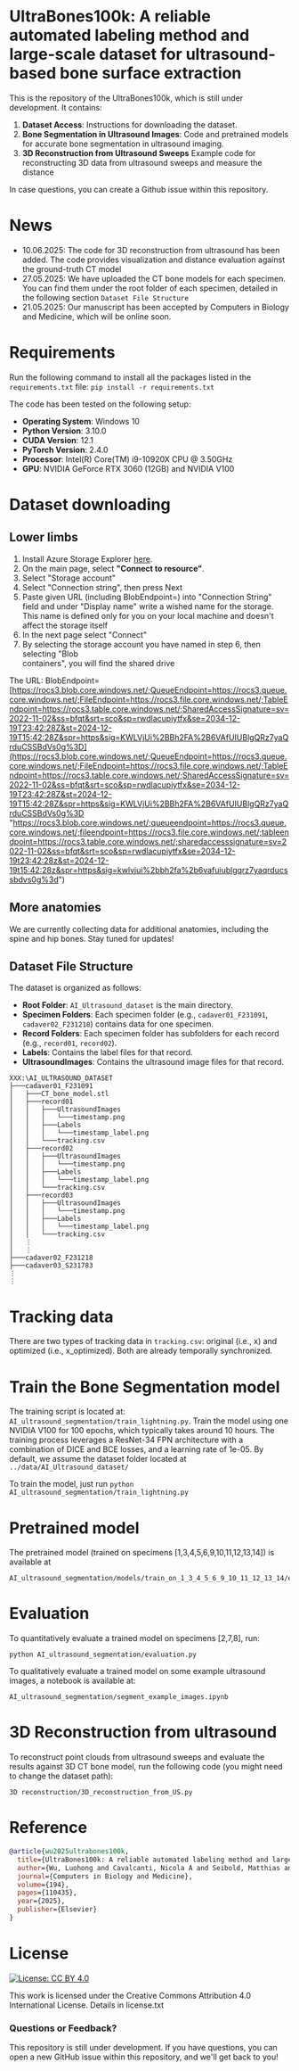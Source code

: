 # UltraBones100k: A reliable automated labeling method and large-scale dataset for ultrasound-based bone surface extraction

This is the repository of the UltraBones100k, which is still under development. It contains:
1. **Dataset Access**: Instructions for downloading the dataset.
2. **Bone Segmentation in Ultrasound Images**: Code and pretrained models for accurate bone segmentation in ultrasound imaging.
3. **3D Reconstruction from Ultrasound Sweeps** Example code for reconstructing 3D data from ultrasound sweeps and measure the distance

In case questions, you can create a Github issue within this repository.

# News
- 10.06.2025: The code for 3D reconstruction from ultrasound has been added. The code provides visualization and distance evaluation against the ground-truth CT model
- 27.05.2025: We have uploaded the CT bone models for each specimen. You can find them under the root folder of each specimen, detailed in the following section `Dataset File Structure`
- 21.05.2025: Our manuscript has been accepted by Computers in Biology and Medicine, which will be online soon.

# Requirements 
Run the following command to install all the packages listed in the `requirements.txt` file: 
```pip install -r requirements.txt```

The code has been tested on the following setup:

- **Operating System**: Windows 10
- **Python Version**: 3.10.0
- **CUDA Version**: 12.1
- **PyTorch Version**: 2.4.0
- **Processor**: Intel(R) Core(TM) i9-10920X CPU @ 3.50GHz
- **GPU**: NVIDIA GeForce RTX 3060 (12GB) and NVIDIA V100

# Dataset downloading
## Lower limbs 
1. Install Azure Storage Explorer [here](https://azure.microsoft.com/en-us/products/storage/storage-explorer).
2. On the main page, select **"Connect to resource"**.
3. Select "Storage account"
4. Select "Connection string", then press Next
5. Paste given URL (including BlobEndpoint=) into "Connection String" field and under  "Display name" write a wished name for the storage. This name is defined only for  you on your local machine and doesn't affect the storage itself
6. In the next page select "Connect"
7. By selecting the storage account you have named in step 6, then selecting "Blob  
containers", you will find the shared drive

The URL: BlobEndpoint=[https://rocs3.blob.core.windows.net/;QueueEndpoint=https://rocs3.queue.core.windows.net/;FileEndpoint=https://rocs3.file.core.windows.net/;TableEndpoint=https://rocs3.table.core.windows.net/;SharedAccessSignature=sv=2022-11-02&ss=bfqt&srt=sco&sp=rwdlacupiytfx&se=2034-12-19T23:42:28Z&st=2024-12-19T15:42:28Z&spr=https&sig=KWLVjUi%2BBh2FA%2B6VAfUIUBlgQRz7yaQrduCSSBdVs0g%3D](https://rocs3.blob.core.windows.net/;QueueEndpoint=https://rocs3.queue.core.windows.net/;FileEndpoint=https://rocs3.file.core.windows.net/;TableEndpoint=https://rocs3.table.core.windows.net/;SharedAccessSignature=sv=2022-11-02&ss=bfqt&srt=sco&sp=rwdlacupiytfx&se=2034-12-19T23:42:28Z&st=2024-12-19T15:42:28Z&spr=https&sig=KWLVjUi%2BBh2FA%2B6VAfUIUBlgQRz7yaQrduCSSBdVs0g%3D "https://rocs3.blob.core.windows.net/;queueendpoint=https://rocs3.queue.core.windows.net/;fileendpoint=https://rocs3.file.core.windows.net/;tableendpoint=https://rocs3.table.core.windows.net/;sharedaccesssignature=sv=2022-11-02&ss=bfqt&srt=sco&sp=rwdlacupiytfx&se=2034-12-19t23:42:28z&st=2024-12-19t15:42:28z&spr=https&sig=kwlvjui%2bbh2fa%2b6vafuiublgqrz7yaqrducssbdvs0g%3d")

## More anatomies
We are currently collecting data for additional anatomies, including the spine and hip bones. Stay tuned for updates!
## Dataset File Structure

The dataset is organized as follows:

- **Root Folder**: `AI_Ultrasound_dataset` is the main directory.
- **Specimen Folders**: Each specimen folder (e.g., `cadaver01_F231091`, `cadaver02_F231218`) contains data for one specimen.
- **Record Folders**: Each specimen folder has subfolders for each record (e.g., `record01`, `record02`).
- **Labels**: Contains the label files for that record.
- **UltrasoundImages**: Contains the ultrasound image files for that record.

```
XXX:\AI_ULTRASOUND_DATASET
├───cadaver01_F231091
│   ├───CT_bone_model.stl
│   ├───record01
│   │   ├───UltrasoundImages
│   │   │   └───timestamp.png
│   │   ├───Labels
│   │   │   └───timestamp_label.png
│   │   └───tracking.csv
│   ├───record02
│   │   ├───UltrasoundImages
│   │   │   └───timestamp.png
│   │   ├───Labels
│   │   │   └───timestamp_label.png
│   │   └───tracking.csv
│   ├───record03
│   │   ├───UltrasoundImages
│   │   │   └───timestamp.png
│   │   ├───Labels
│   │   │   └───timestamp_label.png
│   │   └───tracking.csv
│   ⋮
│   ⋮
├───cadaver02_F231218
├───cadaver03_S231783
⋮
⋮
```
# Tracking data
There are two types of tracking data in `tracking.csv`: original (i.e., x) and optimized (i.e., x_optimized). Both are already temporally synchronized.

# Train the Bone Segmentation model 
The training script is located at:
``` AI_ultrasound_segmentation/train_lightning.py ```. Train the model using one NVIDIA V100 for 100 epochs, which typically takes around 10 hours. The training process leverages a ResNet-34 FPN architecture with a combination of DICE and BCE losses, and a learning rate of 1e-05.
By default, we assume the dataset folder located at ```../data/AI_Ultrasound_dataset/```

To train the model, just run `python AI_ultrasound_segmentation/train_lightning.py`


# Pretrained model
The pretrained model (trained on specimens [1,3,4,5,6,9,10,11,12,13,14]) is available at 
```
AI_ultrasound_segmentation/models/train_on_1_3_4_5_6_9_10_11_12_13_14/epoch_100.pth
```


# Evaluation
To quantitatively evaluate a trained model on specimens [2,7,8], run:

```
python AI_ultrasound_segmentation/evaluation.py
```


To qualitatively evaluate a trained model on some example ultrasound images, a notebook is available at:

```
AI_ultrasound_segmentation/segment_example_images.ipynb
```



# 3D Reconstruction from ultrasound

To reconstruct point clouds from ultrasound sweeps and evaluate the results against 3D CT bone model, run the following code (you might need to change the dataset path):
```
3D reconstruction/3D_reconstruction_from_US.py
```

# Reference
```bibtex
@article{wu2025ultrabones100k,
  title={UltraBones100k: A reliable automated labeling method and large-scale dataset for ultrasound-based bone surface extraction},
  author={Wu, Luohong and Cavalcanti, Nicola A and Seibold, Matthias and Loggia, Giuseppe and Reissner, Lisa and Hein, Jonas and Beeler, Silvan and Vieh{\"o}fer, Arnd and Wirth, Stephan and Calvet, Lilian and others},
  journal={Computers in Biology and Medicine},
  volume={194},
  pages={110435},
  year={2025},
  publisher={Elsevier}
}
```

# License
[![License: CC BY 4.0](https://img.shields.io/badge/License-CC_BY_4.0-blue.svg)](https://creativecommons.org/licenses/by/4.0/)

This work is licensed under the Creative Commons Attribution 4.0 International License. Details in license.txt

### Questions or Feedback?

This repository is still under development. If you have questions, you can open a new GitHub issue within this repository, and we'll get back to you!